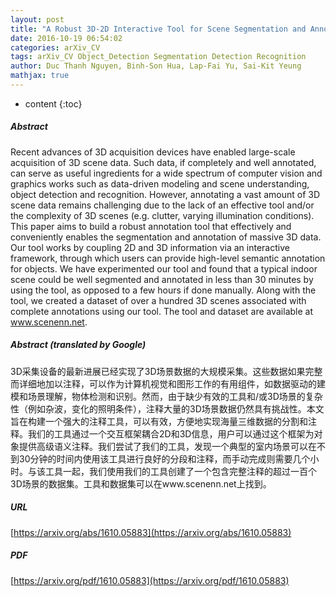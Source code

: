 ```yaml
---
layout: post
title: "A Robust 3D-2D Interactive Tool for Scene Segmentation and Annotation"
date: 2016-10-19 06:54:02
categories: arXiv_CV
tags: arXiv_CV Object_Detection Segmentation Detection Recognition
author: Duc Thanh Nguyen, Binh-Son Hua, Lap-Fai Yu, Sai-Kit Yeung
mathjax: true
---
```


* content
{:toc}

##### Abstract
Recent advances of 3D acquisition devices have enabled large-scale acquisition of 3D scene data. Such data, if completely and well annotated, can serve as useful ingredients for a wide spectrum of computer vision and graphics works such as data-driven modeling and scene understanding, object detection and recognition. However, annotating a vast amount of 3D scene data remains challenging due to the lack of an effective tool and/or the complexity of 3D scenes (e.g. clutter, varying illumination conditions). This paper aims to build a robust annotation tool that effectively and conveniently enables the segmentation and annotation of massive 3D data. Our tool works by coupling 2D and 3D information via an interactive framework, through which users can provide high-level semantic annotation for objects. We have experimented our tool and found that a typical indoor scene could be well segmented and annotated in less than 30 minutes by using the tool, as opposed to a few hours if done manually. Along with the tool, we created a dataset of over a hundred 3D scenes associated with complete annotations using our tool. The tool and dataset are available at www.scenenn.net.

##### Abstract (translated by Google)
3D采集设备的最新进展已经实现了3D场景数据的大规模采集。这些数据如果完整而详细地加以注释，可以作为计算机视觉和图形工作的有用组件，如数据驱动的建模和场景理解，物体检测和识别。然而，由于缺少有效的工具和/或3D场景的复杂性（例如杂波，变化的照明条件），注释大量的3D场景数据仍然具有挑战性。本文旨在构建一个强大的注释工具，可以有效，方便地实现海量三维数据的分割和注释。我们的工具通过一个交互框架耦合2D和3D信息，用户可以通过这个框架为对象提供高级语义注释。我们尝试了我们的工具，发现一个典型的室内场景可以在不到30分钟的时间内使用该工具进行良好的分段和注释，而手动完成则需要几个小时。与该工具一起，我们使用我们的工具创建了一个包含完整注释的超过一百个3D场景的数据集。工具和数据集可以在www.scenenn.net上找到。

##### URL
[https://arxiv.org/abs/1610.05883](https://arxiv.org/abs/1610.05883)

##### PDF
[https://arxiv.org/pdf/1610.05883](https://arxiv.org/pdf/1610.05883)

